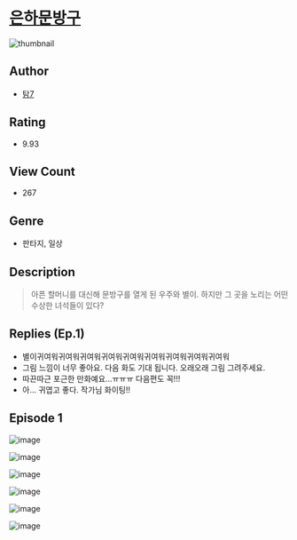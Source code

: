 # [은하문방구](https://comic.naver.com/challenge/list?titleId=810266)
![thumbnail](https://image-comic.pstatic.net/user_contents_data/challenge_comic/2023/05/23/upload_3833466403755078502_480x623.jpeg)

## Author
- [탐7](https://comic.naver.com/artistTitle?id=366850)

## Rating
- 9.93

## View Count
- 267

## Genre
- 판타지, 일상

## Description
> 아픈 할머니를 대신해 문방구를 열게 된 우주와 별이. 하지만 그 곳을 노리는 어떤 수상한 녀석들이 있다?

## Replies (Ep.1)
- 별이귀여워귀여워귀여워귀여워귀여워귀여워귀여워귀여워귀여워
- 그림 느낌이 너무 좋아요. 다음 화도 기대 됩니다. 오래오래 그림 그려주세요.
- 따끈따근 포근한 만화예요...ㅠㅠㅠ 다음편도 꼭!!!
- 아... 귀엽고 좋다. 작가님 화이팅!!

## Episode 1
![image](https://image-comic.pstatic.net/user_contents_data/challenge_comic/2023/05/23/366850/upload_7148674294274666807.jpeg)

![image](https://image-comic.pstatic.net/user_contents_data/challenge_comic/2023/05/23/366850/upload_7364004834090038576.jpeg)

![image](https://image-comic.pstatic.net/user_contents_data/challenge_comic/2023/05/23/366850/upload_4063997502865760614.jpeg)

![image](https://image-comic.pstatic.net/user_contents_data/challenge_comic/2023/05/23/366850/upload_3559081980704536626.jpeg)

![image](https://image-comic.pstatic.net/user_contents_data/challenge_comic/2023/05/23/366850/upload_3991370369572628070.jpeg)

![image](https://image-comic.pstatic.net/user_contents_data/challenge_comic/2023/05/23/366850/upload_7293689755495118896.jpeg)
